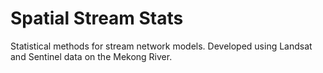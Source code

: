 # Spatial Stream Stats

Statistical methods for stream network models. 
Developed using Landsat and Sentinel data on the Mekong River. 